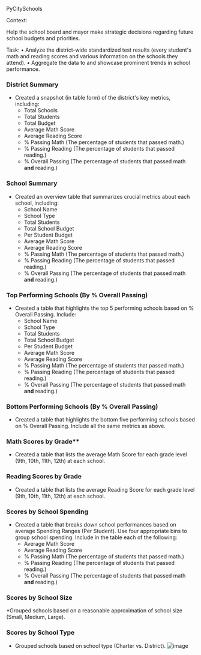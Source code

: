 PyCitySchools

Context:

Help the school board and mayor make strategic decisions regarding future school budgets and priorities.

Task:
•	Analyze the district-wide standardized test results (every student's math and reading scores and various information on the schools they attend). 
•	Aggregate the data to and showcase prominent trends in school performance.

### District Summary

* Created a snapshot (in table form) of the district's key metrics, including:
  * Total Schools
  * Total Students
  * Total Budget
  * Average Math Score
  * Average Reading Score
  * % Passing Math (The percentage of students that passed math.)
  * % Passing Reading (The percentage of students that passed reading.)
  * % Overall Passing (The percentage of students that passed math **and** reading.)

### School Summary

* Created an overview table that summarizes crucial metrics about each school, including:
  * School Name
  * School Type
  * Total Students
  * Total School Budget
  * Per Student Budget
  * Average Math Score
  * Average Reading Score
  * % Passing Math (The percentage of students that passed math.)
  * % Passing Reading (The percentage of students that passed reading.)
  * % Overall Passing (The percentage of students that passed math **and** reading.)

### Top Performing Schools (By % Overall Passing)

* Created a table that highlights the top 5 performing schools based on % Overall Passing. Include:
  * School Name
  * School Type
  * Total Students
  * Total School Budget
  * Per Student Budget
  * Average Math Score
  * Average Reading Score
  * % Passing Math (The percentage of students that passed math.)
  * % Passing Reading (The percentage of students that passed reading.)
  * % Overall Passing (The percentage of students that passed math **and** reading.)

### Bottom Performing Schools (By % Overall Passing)

* Created a table that highlights the bottom five performing schools based on % Overall Passing. Include all the same metrics as above.

### Math Scores by Grade\*\*

* Created a table that lists the average Math Score for each grade level (9th, 10th, 11th, 12th) at each school.

### Reading Scores by Grade

* Created a table that lists the average Reading Score for each grade level (9th, 10th, 11th, 12th) at each school.

### Scores by School Spending

* Created a table that breaks down school performances based on average Spending Ranges (Per Student). Use four appropriate bins to group school spending. Include in the table each of the following:
  * Average Math Score
  * Average Reading Score
  * % Passing Math (The percentage of students that passed math.)
  * % Passing Reading (The percentage of students that passed reading.)
  * % Overall Passing (The percentage of students that passed math **and** reading.)

### Scores by School Size

*Grouped schools based on a reasonable approximation of school size (Small, Medium, Large).

### Scores by School Type

* Grouped schools based on school type (Charter vs. District).
![image](https://user-images.githubusercontent.com/79343347/124476376-3f2fe800-dd92-11eb-9e43-06babb8f0761.png)


